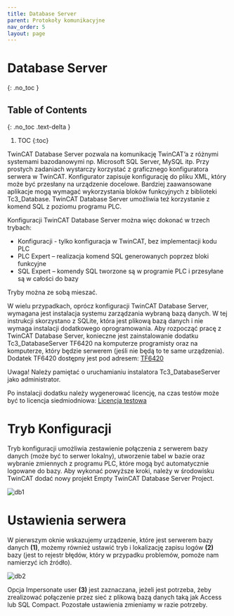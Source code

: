 ```yaml
---
title: Database Server
parent: Protokoły komunikacyjne
nav_order: 5
layout: page
---
```



# Database Server
{: .no_toc }

## Table of Contents
{: .no_toc .text-delta }

1. TOC
{:toc}

TwinCAT Database Server pozwala na komunikację TwinCAT’a z różnymi systemami bazodanowymi np. Microsoft SQL Server, MySQL itp. Przy prostych zadaniach wystarczy korzystać z graficznego konfiguratora serwera w TwinCAT. Konfigurator zapisuje konfigurację do pliku XML, który może być przesłany na urządzenie docelowe. Bardziej zaawansowane aplikacje mogą wymagać wykorzystania bloków funkcyjnych z biblioteki Tc3_Database. TwinCAT Database Server umożliwia też korzystanie z komend SQL z poziomu programu PLC.

Konfiguracji TwinCAT Database Server można więc dokonać w trzech trybach:
- Konfiguracji - tylko konfiguracja w TwinCAT, bez implementacji kodu PLC
- PLC Expert – realizacja komend SQL generowanych poprzez bloki funkcyjne
- SQL Expert – komendy SQL tworzone są w programie PLC i przesyłane są w całości do bazy

Tryby można ze sobą mieszać.

W wielu przypadkach, oprócz konfiguracji TwinCAT Database Server, wymagana jest instalacja systemu zarządzania wybraną bazą danych. W tej instrukcji skorzystano z SQLite, która jest plikową bazą danych i nie wymaga instalacji dodatkowego oprogramowania.
Aby rozpocząć pracę z TwinCAT Database Server, konieczne jest zainstalowanie dodatku Tc3_DatabaseServer TF6420 na komputerze programisty oraz na komputerze, który będzie serwerem (jeśli nie będą to te same urządzenia). Dodatek TF6420 dostępny jest pod adresem: [TF6420](https://www.beckhoff.com/pl-pl/products/automation/twincat/tfxxxx-twincat-3-functions/tf6xxx-tc3-connectivity/tf6420.html)

Uwaga! Należy pamiętać o uruchamianiu instalatora Tc3_DatabaseServer jako administrator.

Po instalacji dodatku należy wygenerować licencję, na czas testów może być to licencja siedmiodniowa: [Licencja testowa](https://infosys.beckhoff.com/english.php?content=../content/1033/tf6420_tc3_database_server/262609675.html)

# Tryb Konfiguracji
Tryb konfiguracji umożliwia zestawienie połączenia z serwerem bazy danych (może być to serwer lokalny), utworzenie tabel w bazie oraz wybranie zmiennych z programu PLC, które mogą być automatycznie logowane do bazy. Aby wykonać powyższe kroki, należy w środowisku TwinCAT dodać nowy projekt Empty TwinCAT Database Server Project.

![db1](https://ba-pl.github.io/wiki/assets/images/db1.png "db1")

# Ustawienia serwera 
W pierwszym oknie wskazujemy urządzenie, które jest serwerem bazy danych **(1)**, możemy również ustawić tryb i lokalizację zapisu logów **(2)** bazy (jest to rejestr błędów, który w przypadku problemów, pomoże nam namierzyć ich źródło).

![db2](https://ba-pl.github.io/wiki/assets/images/db1.png "db2")

Opcja Impersonate user **(3)** jest zaznaczana, jeżeli jest potrzeba, żeby zrealizować połączenie przez sieć z plikową bazą danych taką jak Access lub SQL Compact.
Pozostałe ustawienia zmieniamy w razie potrzeby.








